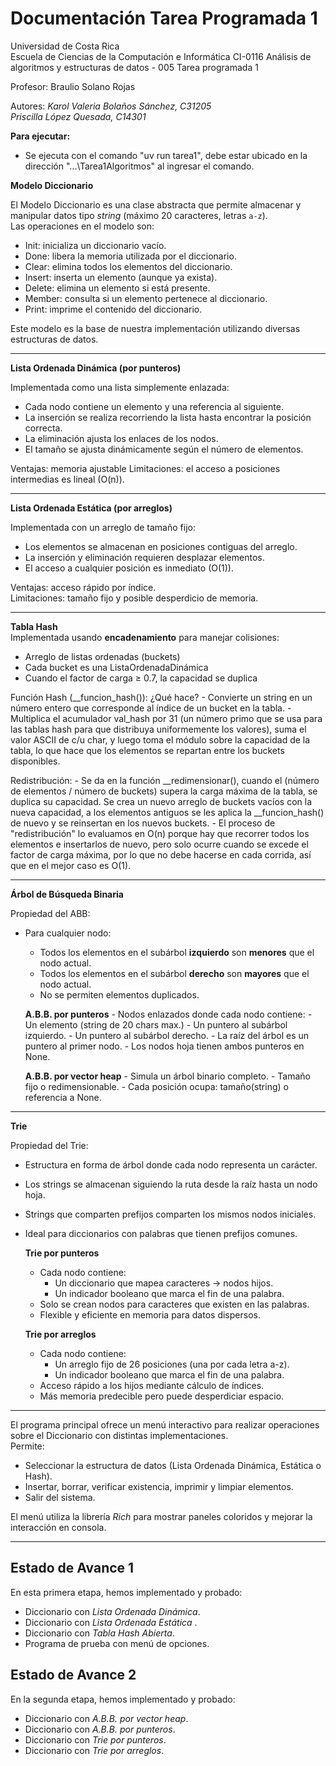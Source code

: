 # Documentación Tarea Programada 1

Universidad de Costa Rica  
Escuela de Ciencias de la Computación e Informática 
CI-0116 Análisis de algoritmos y estructuras de datos - 005
Tarea programada 1
 
Profesor: Braulio Solano Rojas

Autores: 
*Karol Valeria Bolaños Sánchez, C31205*  
*Priscilla López Quesada, C14301*

**Para ejecutar:**
-   Se ejecuta con el comando "uv run tarea1", debe estar ubicado en la dirección "...\Tarea1Algoritmos" al ingresar el comando.

**Modelo Diccionario**  

El Modelo Diccionario es una clase abstracta que permite almacenar y manipular datos tipo *string* (máximo 20 caracteres, letras `a-z`).  
Las operaciones en el modelo son:  

- Init: inicializa un diccionario vacío.  
- Done: libera la memoria utilizada por el diccionario.  
- Clear: elimina todos los elementos del diccionario.  
- Insert: inserta un elemento (aunque ya exista).  
- Delete: elimina un elemento si está presente.  
- Member: consulta si un elemento pertenece al diccionario.  
- Print: imprime el contenido del diccionario.  

Este modelo es la base de nuestra implementación utilizando diversas estructuras de datos.

---

**Lista Ordenada Dinámica (por punteros)**  

Implementada como una lista simplemente enlazada:  

- Cada nodo contiene un elemento y una referencia al siguiente.  
- La inserción se realiza recorriendo la lista hasta encontrar la posición correcta.  
- La eliminación ajusta los enlaces de los nodos.  
- El tamaño se ajusta dinámicamente según el número de elementos.  

Ventajas: memoria ajustable
Limitaciones: el acceso a posiciones intermedias es lineal (O(n)).  

---

**Lista Ordenada Estática (por arreglos)**

Implementada con un arreglo de tamaño fijo:  

- Los elementos se almacenan en posiciones contiguas del arreglo.  
- La inserción y eliminación requieren desplazar elementos.  
- El acceso a cualquier posición es inmediato (O(1)).  

Ventajas: acceso rápido por índice.  
Limitaciones: tamaño fijo y posible desperdicio de memoria. 

---

**Tabla Hash**  
Implementada usando **encadenamiento** para manejar colisiones:

- Arreglo de listas ordenadas (buckets)
- Cada bucket es una ListaOrdenadaDinámica
- Cuando el factor de carga ≥ 0.7, la capacidad se duplica

Función Hash (__funcion_hash()): 
    ¿Qué hace?
    - Convierte un string en un número entero que corresponde al índice de un bucket en la tabla.
    - Multiplica el acumulador val_hash por 31 (un número primo que se usa para las tablas hash para que distribuya uniformemente los valores), suma el valor ASCII de c/u char, y luego toma el módulo sobre la capacidad de la tabla, lo que hace que los elementos se repartan entre los buckets disponibles.

Redistribución:
    - Se da en la función __redimensionar(), cuando el (número de elementos / número de buckets) supera la carga máxima de la tabla, se duplica su capacidad. Se crea un nuevo arreglo de buckets vacíos con la nueva capacidad, a los elementos antiguos se les aplica la __funcion_hash() de nuevo y se reinsertan en los nuevos buckets.
    - El proceso de "redistribución" lo evaluamos en O(n) porque hay que recorrer todos los elementos e insertarlos de nuevo, pero solo ocurre cuando se excede el factor de carga máxima, por lo que no debe hacerse en cada corrida, así que en el mejor caso es O(1).


---

**Árbol de Búsqueda Binaria**

Propiedad del ABB:
- Para cualquier nodo:
  - Todos los elementos en el subárbol **izquierdo** son **menores** que el nodo actual.
  - Todos los elementos en el subárbol **derecho** son **mayores** que el nodo actual.
  - No se permiten elementos duplicados.


   **A.B.B. por punteros**
        - Nodos enlazados donde cada nodo contiene:
        - Un elemento (string de 20 chars max.)
        - Un puntero al subárbol izquierdo.
        - Un puntero al subárbol derecho.
        - La raíz del árbol es un puntero al primer nodo.
        - Los nodos hoja tienen ambos punteros en None.

    **A.B.B. por vector heap**
        - Simula un árbol binario completo.
        - Tamaño fijo o redimensionable.
        - Cada posición ocupa: tamaño(string) o referencia a None.

---

**Trie**

Propiedad del Trie:
- Estructura en forma de árbol donde cada nodo representa un carácter.
- Los strings se almacenan siguiendo la ruta desde la raíz hasta un nodo hoja.
- Strings que comparten prefijos comparten los mismos nodos iniciales.
- Ideal para diccionarios con palabras que tienen prefijos comunes.

   **Trie por punteros**
    - Cada nodo contiene:
        - Un diccionario que mapea caracteres → nodos hijos.
        - Un indicador booleano que marca el fin de una palabra.
    - Solo se crean nodos para caracteres que existen en las palabras.
    - Flexible y eficiente en memoria para datos dispersos.

    **Trie por arreglos**
    - Cada nodo contiene:
        - Un arreglo fijo de 26 posiciones (una por cada letra a-z).
        - Un indicador booleano que marca el fin de una palabra.
    - Acceso rápido a los hijos mediante cálculo de índices.
    - Más memoria predecible pero puede desperdiciar espacio.

---

El programa principal ofrece un menú interactivo para realizar operaciones sobre el Diccionario con distintas implementaciones.  
Permite:  

* Seleccionar la estructura de datos (Lista Ordenada Dinámica, Estática o Hash).  
* Insertar, borrar, verificar existencia, imprimir y limpiar elementos.  
* Salir del sistema.  

El menú utiliza la librería *Rich* para mostrar paneles coloridos y mejorar la interacción en consola.  

---

## Estado de Avance 1

En esta primera etapa, hemos implementado y probado:  

- Diccionario con *Lista Ordenada Dinámica*.  
- Diccionario con *Lista Ordenada Estática* .
- Diccionario con *Tabla Hash Abierta*.  
- Programa de prueba con menú de opciones.  

## Estado de Avance 2

En la segunda etapa, hemos implementado y probado:

- Diccionario con *A.B.B. por vector heap*.  
- Diccionario con *A.B.B. por punteros*.
- Diccionario con *Trie por punteros*.
- Diccionario con *Trie por arreglos*.